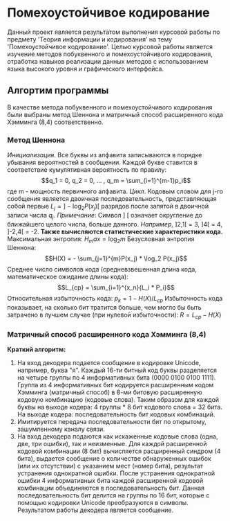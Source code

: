 # Помехоустойчивое кодирование
Данный проект является результатом выполнения курсовой работы по предмету 'Теория информации и кодирования' на тему 'Помехоустойчивое кодирование'.
Целью курсовой работы является изучение методов побуквенного и помехоустойчивого кодирования, отработка навыков реализации данных методов с использованием языка высокого уровня и графического интерфейса.

## Алгортим программы
В качестве метода побуквенного и помехоустойчивого кодирования были выбраны метод Шеннона и матричный способ расширенного кода Хэмминга (8,4) соответственно.

### Метод Шеннона
*Инициализация*. Все буквы из алфавита записываются в порядке убывания вероятностей в сообщении.
Каждой букве ставится в соответствие кумулятивная вероятность по правилу:
$$q_1 = 0, q_2 = 0, ... , q_m = \sum_{i=1}^{m-1}p_i$$
где m - мощность первичного алфавита.
*Цикл*. Кодовым словом для j-го сообщения является двоичная последовательность, представляющая собой первые $` L_j = ]-\log_2 P(x_j)[ `$ разрядов после запятой в двоичной записи числа $` q_j `$.
*Примечание*: Символ ] [ означает округление до ближайшего целого числа, больше данного. *Например*, ]2,1[ = 3, ]4[ = 4, ]-2,4[ = -2.
**Также вычисляются статистические характеристики кода.**
Максимальная энтропия: $` H_max = \log_2m `$
Безусловная энтропия Шеннона: 
$$H(X) = - \sum_{j=1}^{m}P(x_j) * \log_2 P(x_j)$$
Среднее число символов кода (средневзвешенная длина кода, математическое ожидание длины кода): 
$$L_{ср} = \sum_{i=1}^{x_n}{L_i * P_i}$$
Относительная избыточность кода: $` p_k = 1 - H(X)/L_{ср} `$
Избыточность кода показывает, на сколько бит тратится больше, чем могло бы быть затрачено в лучшем случае (при нулевой избыточности): $` R = L_{ср} - H(X) `$

### Матричный способ расширенного кода Хэмминга (8,4)
**Краткий алгоритм:**
1. На вход декодера подается сообщение в кодировке Unicode, например, буква "я".
Каждый 16-ти битный код буквы разделяется на четыре группы по 4 информативных бита (0000 0100 0100 1111).
Группа из 4 информативных бит кодируется расширенным кодом Хэмминга (матричный способ) в 8-ми битовую расширенную кодовую комбинацию (кодовые слова). Таким образом для каждой буквы на выходе кодера: 4 группы * 8 бит кодового слова = 32 бита.
На выходе кодера: последовательность бит кодовых комбинаций.
2. Имитируется передача последовательности бит по открытому, зашумленному каналу связи.
3. На вход декодера подаются как искаженные кодовые слова (одна, две, три ошибки), так и неизменные.
Для каждой расширенной кодовой комбинации (8 бит) вычисляется расширенный синдром (4 бита), выдается сообщение о количестве обнаруженных ошибок (или их отсутствии) с указанием мест (номер бита), результат устранения однократной ошибки.
После устранения однократной ошибки 4 информативных бита каждой расширенной кодовой комбинации объединяются в последовательность бит. Данная последовательность бит делится на группы по 16 бит, которые с помощью кодировки Unicode преобразуются в символы.
Результатом работы декодера является сообщение. 